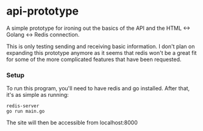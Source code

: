 # api-prototype

A simple prototype for ironing out the basics of the API and the HTML <-> Golang <-> Redis connection.

This is only testing sending and receiving basic information. I don't plan on expanding this prototype anymore as it seems that redis won't be a great fit for some of the more complicated features that have been requested.

### Setup

To run this program, you'll need to have redis and go installed. After that, it's as simple as running:

```
redis-server
go run main.go
```

The site will then be accessible from localhost:8000
